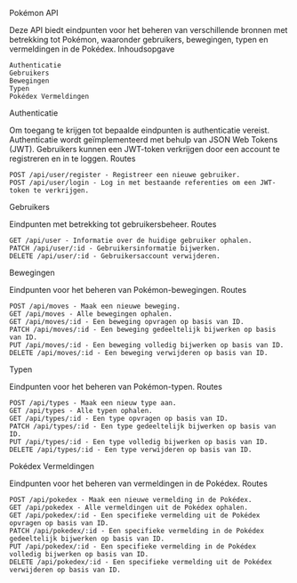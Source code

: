 Pokémon API

Deze API biedt eindpunten voor het beheren van verschillende bronnen met betrekking tot Pokémon, waaronder gebruikers, bewegingen, typen en vermeldingen in de Pokédex.
Inhoudsopgave

    Authenticatie
    Gebruikers
    Bewegingen
    Typen
    Pokédex Vermeldingen

Authenticatie

Om toegang te krijgen tot bepaalde eindpunten is authenticatie vereist. Authenticatie wordt geïmplementeerd met behulp van JSON Web Tokens (JWT). Gebruikers kunnen een JWT-token verkrijgen door een account te registreren en in te loggen.
Routes

    POST /api/user/register - Registreer een nieuwe gebruiker.
    POST /api/user/login - Log in met bestaande referenties om een JWT-token te verkrijgen.

Gebruikers

Eindpunten met betrekking tot gebruikersbeheer.
Routes

    GET /api/user - Informatie over de huidige gebruiker ophalen.
    PATCH /api/user/:id - Gebruikersinformatie bijwerken.
    DELETE /api/user/:id - Gebruikersaccount verwijderen.

Bewegingen

Eindpunten voor het beheren van Pokémon-bewegingen.
Routes

    POST /api/moves - Maak een nieuwe beweging.
    GET /api/moves - Alle bewegingen ophalen.
    GET /api/moves/:id - Een beweging opvragen op basis van ID.
    PATCH /api/moves/:id - Een beweging gedeeltelijk bijwerken op basis van ID.
    PUT /api/moves/:id - Een beweging volledig bijwerken op basis van ID.
    DELETE /api/moves/:id - Een beweging verwijderen op basis van ID.

Typen

Eindpunten voor het beheren van Pokémon-typen.
Routes

    POST /api/types - Maak een nieuw type aan.
    GET /api/types - Alle typen ophalen.
    GET /api/types/:id - Een type opvragen op basis van ID.
    PATCH /api/types/:id - Een type gedeeltelijk bijwerken op basis van ID.
    PUT /api/types/:id - Een type volledig bijwerken op basis van ID.
    DELETE /api/types/:id - Een type verwijderen op basis van ID.

Pokédex Vermeldingen

Eindpunten voor het beheren van vermeldingen in de Pokédex.
Routes

    POST /api/pokedex - Maak een nieuwe vermelding in de Pokédex.
    GET /api/pokedex - Alle vermeldingen uit de Pokédex ophalen.
    GET /api/pokedex/:id - Een specifieke vermelding uit de Pokédex opvragen op basis van ID.
    PATCH /api/pokedex/:id - Een specifieke vermelding in de Pokédex gedeeltelijk bijwerken op basis van ID.
    PUT /api/pokedex/:id - Een specifieke vermelding in de Pokédex volledig bijwerken op basis van ID.
    DELETE /api/pokedex/:id - Een specifieke vermelding uit de Pokédex verwijderen op basis van ID.
